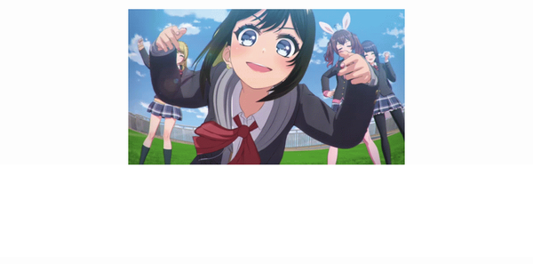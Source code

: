 <div>
    <div style="display: flex; justify-content: center;">
        <img src="./media/d4dj-anime.gif" alt="gif">
    </div>
    <div style=" display: flex; justify-content: center;">
        <img src="./Frame-19svg.svg" alt="svg">
        <img src="./Frame-19svg.svg" alt="svg">
        <img src="./Frame-19svg.svg" alt="svg">
        <img src="./Frame-19svg.svg" alt="svg">
        <img src="./Frame-19svg.svg" alt="svg">
        <img src="./Frame-19svg.svg" alt="svg">
    </div>
</div>
<!--
**NistonT/NistonT** is a ✨ _special_ ✨ repository because its `README.md` (this file) appears on your GitHub profile.

Here are some ideas to get you started:

- 🔭 I’m currently working on ...
- 🌱 I’m currently learning ...
- 👯 I’m looking to collaborate on ...
- 🤔 I’m looking for help with ...
- 💬 Ask me about ...
- 📫 How to reach me: ...
- 😄 Pronouns: ...
- ⚡ Fun fact: ...
-->
